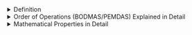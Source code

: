 <details><summary>Definition</summary>

### **Arithmetic Operations in Detail**

Arithmetic operations are basic mathematical operations that help in performing calculations. The four fundamental arithmetic operations are:

---

## **1. Addition (+)**

### **Definition**

Addition is the process of combining two or more numbers to get a total sum.

### **Formula**

$$
A + B = C
$$

$$
A = B + C
$$

$A + B = C$

$$
A = B + C
$$

Where:

- $A$ and $B$ are the numbers to be added.

- $C$ is the sum.

### **Example**

- **Basic:** $5 + 3 = 8$
- **With large numbers:** $250 + 150 = 400$
- **With decimals:** $4.5 + 2.3 = 6.8$

---

## **2. Subtraction (-)**

### **Definition**

Subtraction is the process of finding the difference between two numbers by removing one from another.

### **Formula**

$A - B = C$

Where:

- $A$ is the minuend (the number from which another number is subtracted).

- $B$ is the subtrahend (the number to be subtracted).

- $C$ is the difference.

### **Example**

- **Basic:** $9 - 4 = 5$
- **With negative numbers:** $3 - 7 = -4$
- **With decimals:** $5.6 - 2.1 = 3.5$

---

## **3. Multiplication (× or \*)**

### **Definition**

Multiplication is the repeated addition of a number a certain number of times.

### **Formula**

$A \times B = C$

Where:

- $A$ and $B$ are the numbers to be multiplied.

- $C$ is the product.

### **Example**

- **Basic:** $6 \times 3 = 18$
- **With large numbers:** $200 \times 50 = 10,000$
- **With decimals:** $1.5 \times 2 = 3$

---

## **4. Division (÷ or /)**

### **Definition**

Division is the process of splitting a number into equal parts.

### **Formula**

$A \div B = C$

Where:

- $A$ is the dividend (the number to be divided).

- $B$ is the divisor (the number that divides).

- $C$ is the quotient (the result).

### **Example**

- **Basic:** $12 \div 4 = 3$
- **With decimals:** $5.5 \div 2 = 2.75$
- **With remainder:** $10 \div 3 = 3$ remainder $1$

---

### **Conclusion**

These four operations are the foundation of all mathematical calculations, from basic arithmetic to complex algebra. Let me know if you need more examples! 😊

</details>

<details><summary>Order of Operations (BODMAS/PEMDAS) Explained in Detail</summary>

### **Order of Operations (BODMAS/PEMDAS) Explained in Detail**

The **order of operations** is a set of rules that determine the sequence in which mathematical expressions should be evaluated. This ensures that calculations are performed correctly and consistently.

### **Two Common Rules for Order of Operations**

1. **BODMAS** (used in India, UK, and other countries)

   - **B** → Brackets
   - **O** → Orders (Exponents, Roots)
   - **D** → Division
   - **M** → Multiplication
   - **A** → Addition
   - **S** → Subtraction

2. **PEMDAS** (used in the USA)
   - **P** → Parentheses
   - **E** → Exponents
   - **MD** → Multiplication and Division (from left to right)
   - **AS** → Addition and Subtraction (from left to right)

👉 **Multiplication & Division** and **Addition & Subtraction** are performed from **left to right**, depending on which comes first.

---

## **Step-by-Step Examples**

### **Example 1: Simple Expression**

#### **Expression:**

$8 + 2 \times 3$

#### **Solution:**

1. Multiplication first → $2 \times 3 = 6$
2. Addition → $8 + 6 = 14$

✅ **Final Answer:** **14**

---

### **Example 2: Expression with Brackets**

#### **Expression:**

$(5 + 3) \times 2$

#### **Solution:**

1. Solve the bracket first → $5 + 3 = 8$
2. Multiplication → $8 \times 2 = 16$

✅ **Final Answer:** **16**

---

### **Example 3: Expression with Exponents**

#### **Expression:**

$3 + 2^3 \times 4$

#### **Solution:**

1. Exponent first → $2^3 = 2 \times 2 \times 2 = 8$
2. Multiplication → $8 \times 4 = 32$
3. Addition → $3 + 32 = 35$

✅ **Final Answer:** **35**

---

### **Example 4: Complex Expression**

#### **Expression:**

$10 + (6 \div 2) \times (3^2 - 1)$

#### **Solution:**

1. Solve the brackets first:
   - $6 \div 2 = 3$
   - $3^2 = 9$
   - $9 - 1 = 8$
2. Multiplication → $3 \times 8 = 24$
3. Addition → $10 + 24 = 34$

✅ **Final Answer:** **34**

---

### **Key Takeaways**

- **Always solve brackets first**
- **Solve exponents before multiplication & division**
- **Multiplication & division are done left to right**
- **Addition & subtraction are done last, left to right**

Following **BODMAS/PEMDAS** helps avoid calculation mistakes. Let me know if you need more examples! 😊

</details>

<details><summary>Mathematical Properties in Detail</summary>

### **Mathematical Properties in Detail**

Mathematical operations follow certain properties that help simplify calculations and understand how numbers interact. Below are the five key properties:

---

## **1. Commutative Property**

This property states that changing the order of numbers does not change the result.

### **Applies to:**

✅ Addition → $A + B = B + A$  
✅ Multiplication → $A \times B = B \times A$  
❌ Does **not** apply to subtraction and division.

### **Examples:**

- **Addition:** $3 + 5 = 5 + 3 = 8$
- **Multiplication:** $4 \times 6 = 6 \times 4 = 24$
- **Subtraction (Not Commutative):** $7 - 3 \neq 3 - 7$
- **Division (Not Commutative):** $8 \div 2 \neq 2 \div 8$

---

## **2. Associative Property**

This property states that the way numbers are grouped does not change the result.

### **Applies to:**

✅ Addition → $(A + B) + C = A + (B + C)$  
✅ Multiplication → $(A \times B) \times C = A \times (B \times C)$  
❌ Does **not** apply to subtraction and division.

### **Examples:**

- **Addition:**  
  $(2 + 3) + 4 = 2 + (3 + 4)$  
  $5 + 4 = 2 + 7$  
  $9 = 9$ ✅

- **Multiplication:**  
  $(2 \times 3) \times 4 = 2 \times (3 \times 4)$  
  $6 \times 4 = 2 \times 12$  
  $24 = 24 $✅

- **Subtraction (Not Associative):**  
  $(8 - 3) - 2 \neq 8 - (3 - 2)$  
  $5 - 2 = 8 - 1$  
  $3 \neq 7$ ❌

- **Division (Not Associative):**  
  $(12 \div 4) \div 2 \neq 12 \div (4 \div 2)$

---

## **3. Distributive Property**

This property allows multiplication to be distributed over addition or subtraction.

### **Formula:**

$A \times (B + C) = (A \times B) + (A \times C)$

$A \times (B - C) = (A \times B) - (A \times C)$

### **Examples:**

- **With Addition:**  
  $3 \times (4 + 5) = (3 \times 4) + (3 \times 5)$  
  $3 \times 9 = 12 + 15$  
  $27 = 27$ ✅

- **With Subtraction:**  
  $6 \times (8 - 3) = (6 \times 8) - (6 \times 3)$  
  $6 \times 5 = 48 - 18$  
  $30 = 30$ ✅

This property is widely used in algebra for simplifying expressions.

---

## **4. Identity Elements**

An **identity element** is a number that, when used in an operation, does not change the value of another number.

### **Types of Identity Elements:**

- **Additive Identity** → **0** (Because $A + 0 = A$)
- **Multiplicative Identity** → **1** (Because $A \times 1 = A$)

### **Examples:**

- **Addition:** $7 + 0 = 7$
- **Multiplication:** $9 \times 1 = 9$

❌ **No identity elements for subtraction and division**

- $5 - 0 = 5$ (seems fine, but $0$ is not a universal identity in subtraction).

- $5 \div 1 = 5$ (works, but $1$ does not work for all cases, e.g., $0 \div 1 \neq 0$).

---

## **5. Inverse Elements**

An **inverse element** is a number that, when combined with another number in an operation, results in the identity element.

### **Types of Inverse Elements:**

- **Additive Inverse** (Negative of a number)

  $A + (-A) = 0$

- **Multiplicative Inverse** (Reciprocal of a number)

  $A \times \frac{1}{A} = 1$

  (Only works when $A \neq 0$, since division by zero is undefined.)

### **Examples:**

- **Additive Inverse:**  
  $5 + (-5) = 0$  
  $-8 + 8 = 0$

- **Multiplicative Inverse:**  
  $4 \times \frac{1}{4} = 1$  
  $7 \times \frac{1}{7} = 1$

---

### **Summary Table**

| Property             | Definition                                                    | Example                                                              |
| -------------------- | ------------------------------------------------------------- | -------------------------------------------------------------------- |
| **Commutative**      | Order does not change the result.                             | $3 + 5 = 5 + 3$                                                      |
| **Associative**      | Grouping does not change the result.                          | $(2 + 3) + 4 = 2 + (3 + 4)$                                          |
| **Distributive**     | Multiplication distributes over addition/subtraction.         | $3 \times (4 + 5) = (3 \times 4) + (3 \times 5)$                     |
| **Identity Element** | A number that does not change another number in an operation. | Additive: $7 + 0 = 7$; Multiplicative: $9 \times 1 = 9$              |
| **Inverse Element**  | A number that undoes another number’s effect.                 | Additive: $5 + (-5) = 0$; Multiplicative: $4 \times \frac{1}{4} = 1$ |

---

These properties are essential in simplifying expressions, solving equations, and understanding algebra. Let me know if you need further explanations! 😊

</details>
